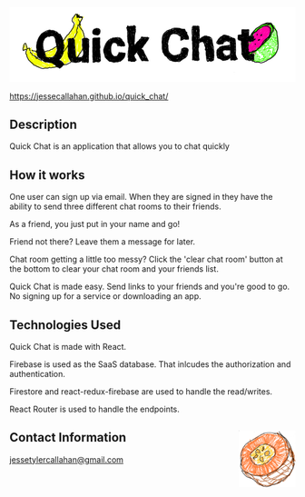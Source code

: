 ![title](./src/assets/title.jpg)

https://jessecallahan.github.io/quick_chat/

## Description
Quick Chat is an application that allows you to chat quickly


## How it works 
One user can sign up via email. When they are signed in they have the ability to send three different chat rooms to their friends. 

As a friend, you just put in your name and go!

Friend not there? Leave them a message for later.

Chat room getting a little too messy? Click the 'clear chat room' button at the bottom to clear your chat room and your friends list.

Quick Chat is made easy. Send links to your friends and you're good to go. No signing up for a service or downloading an app. 

## Technologies Used

Quick Chat is made with React.

Firebase is used as the SaaS database. That inlcudes the authorization and authentication. 

Firestore and react-redux-firebase are used to handle the read/writes.  

React Router is used to handle the endpoints.

## Contact Information<img align="right" width="100" height="100" src="./src/assets/icon.jpg">

jessetylercallahan@gmail.com


